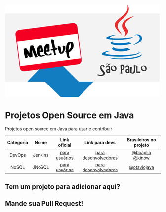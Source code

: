 
![GitHub Logo](/logo-meetup-500px.png)

# Projetos Open Source em Java
Projetos open source em Java para usar e contribuir

|   Categoria	| Nome   	| Link oficial  	|   Link para devs	| Brasileiros no projeto  	|
|:-:	|:-:	|:-:	|:-:	|:-:	|
| DevOps	|  Jenkins  	| [para usuários](https://jenkins.io)  	|  [para desenvolvedores](https://jenkins.io/doc/developer/)  	|  [@boaglio](https://github.com/boaglio) [@kinow](https://github.com/kinow) | 
|  NoSQL  	| JNoSQL  	| [para usuários](http://www.jnosql.org)   | [para desenvolvedores](http://www.jnosql.org/getting_started.html#join)  	|  [@otaviojava](https://github.com/otaviojava) | 

## Tem um projeto para adicionar aqui? 
## Mande sua Pull Request! 

